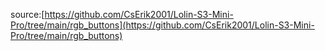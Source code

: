 source:[https://github.com/CsErik2001/Lolin-S3-Mini-Pro/tree/main/rgb_buttons](https://github.com/CsErik2001/Lolin-S3-Mini-Pro/tree/main/rgb_buttons)
